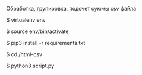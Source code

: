 ﻿Обработка, групировка, подсчет суммы csv файла 
 
$ virtualenv env

$ source env/bin/activate

$ pip3 install -r requirements.txt

$ cd /html-csv

$ python3 script.py
